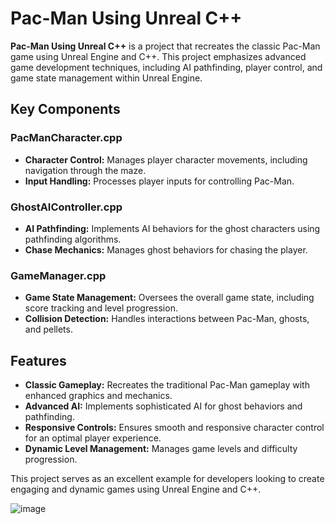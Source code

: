 # Pac-Man Using Unreal C++

**Pac-Man Using Unreal C++** is a project that recreates the classic Pac-Man game using Unreal Engine and C++. This project emphasizes advanced game development techniques, including AI pathfinding, player control, and game state management within Unreal Engine.

## Key Components

### PacManCharacter.cpp
- **Character Control:** Manages player character movements, including navigation through the maze.
- **Input Handling:** Processes player inputs for controlling Pac-Man.

### GhostAIController.cpp
- **AI Pathfinding:** Implements AI behaviors for the ghost characters using pathfinding algorithms.
- **Chase Mechanics:** Manages ghost behaviors for chasing the player.

### GameManager.cpp
- **Game State Management:** Oversees the overall game state, including score tracking and level progression.
- **Collision Detection:** Handles interactions between Pac-Man, ghosts, and pellets.

## Features

- **Classic Gameplay:** Recreates the traditional Pac-Man gameplay with enhanced graphics and mechanics.
- **Advanced AI:** Implements sophisticated AI for ghost behaviors and pathfinding.
- **Responsive Controls:** Ensures smooth and responsive character control for an optimal player experience.
- **Dynamic Level Management:** Manages game levels and difficulty progression.

This project serves as an excellent example for developers looking to create engaging and dynamic games using Unreal Engine and C++.


![image](https://github.com/khaled71612000/PacMan-Using-Unreal-C/assets/59780800/bc6abf83-3010-47de-a9bc-dd6c830d57bd)
